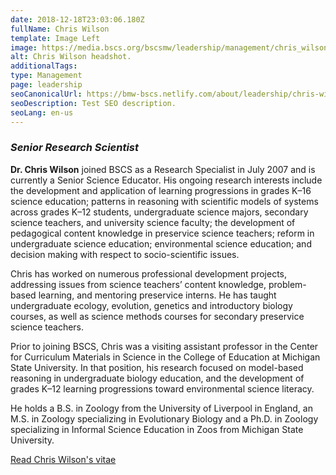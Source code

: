 ```yaml
---
date: 2018-12-18T23:03:06.180Z
fullName: Chris Wilson
template: Image Left
image: https://media.bscs.org/bscsmw/leadership/management/chris_wilson_5x7.jpg
alt: Chris Wilson headshot.
additionalTags: 
type: Management
page: leadership
seoCanonicalUrl: https://bmw-bscs.netlify.com/about/leadership/chris-wilson
seoDescription: Test SEO description.
seoLang: en-us
---
```


### *Senior Research Scientist*

**Dr. Chris Wilson** joined BSCS as a Research Specialist in July 2007 and is currently a Senior Science Educator. His ongoing research interests include the development and application of learning progressions in grades K–16 science education; patterns in reasoning with scientific models of systems across grades K–12 students, undergraduate science majors, secondary science teachers, and university science faculty; the development of pedagogical content knowledge in preservice science teachers; reform in undergraduate science education; environmental science education; and decision making with respect to socio-scientific issues.

Chris has worked on numerous professional development projects, addressing issues from science teachers’ content knowledge, problem-based learning, and mentoring preservice interns. He has taught undergraduate ecology, evolution, genetics and introductory biology courses, as well as science methods courses for secondary preservice science teachers.

Prior to joining BSCS, Chris was a visiting assistant professor in the Center for Curriculum Materials in Science in the College of Education at Michigan State University. In that position, his research focused on model-based reasoning in undergraduate biology education, and the development of grades K–12 learning progressions toward environmental science literacy.

He holds a B.S. in Zoology from the University of Liverpool in England, an M.S. in Zoology specializing in Evolutionary Biology and a Ph.D. in Zoology specializing in Informal Science Education in Zoos from Michigan State University.

<a class="btn btn-outline-secondary" href="https://media.bscs.org/bscsmw/leadership/management/chris_wilson_vitae_may_2015.pdf" target="_blank" rel="noopener noreferrer">Read Chris Wilson's vitae</a>
